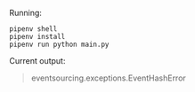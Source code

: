 Running:

```
pipenv shell
pipenv install
pipenv run python main.py
```

Current output:

> eventsourcing.exceptions.EventHashError
